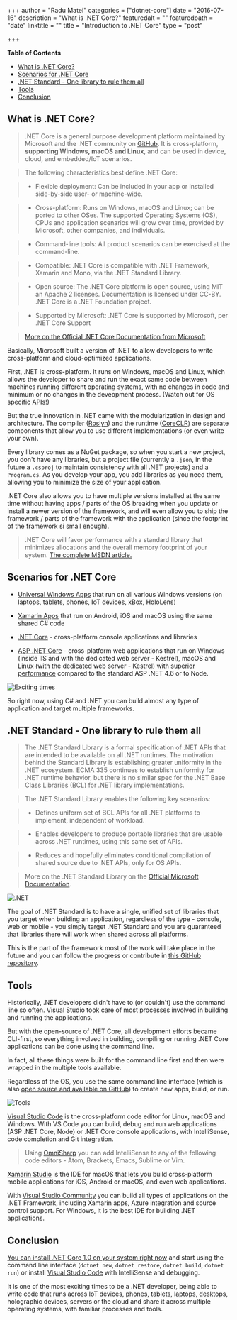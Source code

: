 +++
author = "Radu Matei"
categories = ["dotnet-core"]
date = "2016-07-16"
description = "What is .NET Core?"
featuredalt = ""
featuredpath = "date"
linktitle = ""
title = "Introduction to .NET Core"
type = "post"

+++

**Table of Contents**

- [What is .NET Core?](#what-is-net-core)
- [Scenarios for .NET Core](#scenarios-for-net-core)
- [.NET Standard - One library to rule them all](#net-standard---one-library-to-rule-them-all)
- [Tools](#tools)
- [Conclusion](#conclusion)

What is .NET Core?
-----------------------

>.NET Core is a general purpose development platform maintained by Microsoft and the .NET community on [GitHub](https://github.com/dotnet). It is cross-platform, **supporting Windows, macOS and Linux**, and can be used in device, cloud, and embedded/IoT scenarios. 

>The following characteristics best define .NET Core:

> - Flexible deployment: Can be included in your app or installed side-by-side user- or machine-wide.

> - Cross-platform: Runs on Windows, macOS and Linux; can be ported to other OSes. The supported Operating Systems (OS), CPUs and application scenarios will grow over time, provided by Microsoft, other companies, and individuals.

> - Command-line tools: All product scenarios can be exercised at the command-line. 

> - Compatible: .NET Core is compatible with .NET Framework, Xamarin and Mono, via the .NET Standard Library.

> - Open source: The .NET Core platform is open source, using MIT an  Apache 2 licenses. Documentation is licensed under CC-BY. .NET Core is a .NET Foundation project.

> - Supported by Microsoft: .NET Core is supported by Microsoft, per .NET Core Support

> [More on the Official .NET Core Documentation from Microsoft](https://docs.microsoft.com/en-us/dotnet/articles/core/index)


Basically, Microsoft built a version of .NET to allow developers to write cross-platform and cloud-optimized applications.

First, .NET is cross-platform. It runs on Windows, macOS and Linux, which allows the developer to share and run the exact same code between machines running different operating systems, with no changes in code and minimum or no changes in the deveopment process.
(Watch out for OS specific APIs!)


But the true innovation in .NET came with the modularization in design and architecture.
The compiler ([Roslyn](https://github.com/dotnet/roslyn)) and the runtime ([CoreCLR](https://github.com/dotnet/coreclr)) are separate components that allow you to use different implementations (or even write your own).

Every library comes as a NuGet package, so when you start a new project, you don't have any libraries, but a project file (currently a `.json`, in the future a `.csproj` to maintain consistency with all .NET projects) and a `Program.cs`.  As you develop your app, you add libraries as you need them, allowing you to minimize the size of your application.

.NET Core also allows you to have multiple versions installed at the same time without having apps / parts of the OS breaking when you update or install a newer version of the framework, and will even allow you to ship the framework / parts of the framework with the application (since the footprint of the framework si small enough).

> .NET Core will favor performance with a standard library that minimizes allocations and the overall memory footprint of your system.
> [The complete MSDN article.](https://msdn.microsoft.com/en-us/magazine/mt694084.aspx)


Scenarios for .NET Core
----------------------------
- [Universal Windows Apps](https://developer.microsoft.com/en-us/windows/develop/building-universal-windows-apps) that run on all various Windows versions (on laptops, tablets, phones, IoT devices, xBox, HoloLens)

- [Xamarin Apps](https://www.xamarin.com/platform) that run on Android, iOS and macOS using the same shared C# code

- [.NET Core](https://docs.microsoft.com/en-us/dotnet/articles/core/index) - cross-platform console applications and libraries

- [ASP .NET Core](https://docs.asp.net/) - cross-platform web applications that run on Windows (inside IIS and with the dedicated web server - Kestrel), macOS and Linux (with the dedicated web server - Kestrel) with [superior performance](http://web.ageofascent.com/asp-net-core-exeeds-1-15-million-requests-12-6-gbps/) compared to the standard ASP .NET 4.6 or to Node.

![Exciting times](https://gupaja.bn1301.livefilestore.com/y3mLAmG-73wdLvYRFdnmUwYciTpGlCYf5WdiTSlRQ2hWJOiK9XB1piAiuvT_9auvQTIwmi-LuhH3qsYoVXGq1rNJ05HLWEu4ifcT6qiiMmqb27g5yG-7PuV4Y7i8qFMkKijgxTAKYjCkOdEAlBqh2hfyFrkqrbagfm0Fvp4LLpl56s?width=1280&height=720&cropmode=none)


So right now, using C# and .NET you can build almost any type of application and target multiple frameworks.



.NET Standard - One library to rule them all
----------------------------------------------------

>The .NET Standard Library is a formal specification of .NET APIs that are intended to be available on all .NET runtimes. The motivation behind the Standard Library is establishing greater uniformity in the .NET ecosystem. ECMA 335 continues to establish uniformity for .NET runtime behavior, but there is no similar spec for the .NET Base Class Libraries (BCL) for .NET library implementations. 

>The .NET Standard Library enables the following key scenarios: 

> - Defines uniform set of BCL APIs for all .NET platforms to implement, independent of workload.

>- Enables developers to produce portable libraries that are usable across .NET runtimes, using this same set of APIs.

> - Reduces and hopefully eliminates conditional compilation of shared source due to .NET APIs, only for OS APIs.

> More on the .NET Standard Library on the [Official Microsoft Documentation](https://docs.microsoft.com/en-us/dotnet/articles/standard/library).


![.NET](https://tl4blw.bn1301.livefilestore.com/y3m6sNWtdUd2Htc9yvtCL6sEvqjaJaEHh-2uGizu_fLU3hH7DL23-0nW104ESwTFZ32v6KmBeekCkZLmPQZIh6RklD-zE2vG4fi5Zo1mnqIR_gWugP1Es97QkxhK74JazU8NFgWomXCkbvgO7jZd5nxThPRrMGdCfwwc4THeX7eqU4?width=1280&height=720&cropmode=none)

The goal of .NET Standard is to have a single, unified set of libraries that you target when building an application, regardless of the type - console, web or mobile - you simply target .NET Standard and you are guaranteed that libraries there will work when shared across all platforms.

This is the part of the framework most of the work will take place in the future and you can follow the progress or contribute in [this GitHub repository](https://github.com/dotnet/corefx).

Tools
------

Historically, .NET developers didn't have to (or couldn't) use the command line so often. Visual Studio took care of most processes involved in building and running the applications.

But with the open-source of .NET Core, all development efforts became CLI-first, so everything involved in building, compiling or running .NET Core applications can be done using the command line. 

In fact, all these things were built for the command line first and then were wrapped in the multiple tools available.

Regardless of the OS, you use the same command line interface (which is also [open source and available on GitHub](https://github.com/dotnet/cli)) to create new apps, build, or run.


![Tools](https://9o6coq.bn1301.livefilestore.com/y3m9rWnsOG_vk6tONR1SWQFdThTblC_-OgmT8LZKbysS2EONc3azyFoPROy9DRCaauouG9HlOUBqk29uFbPK9Q_OPFC7QEyG_KcihlQYolIjnzOwTyhm1m_vI9ck5FfypPYz5mYRUDXW2V_8_Dn8YrvP5vSD88fXwvHKou-pU1PzsA?width=1280&height=720&cropmode=none)

[Visual Studio Code](https://www.visualstudio.com/en-us/products/code-vs.aspx) is the cross-platform code editor for Linux, macOS and Windows. With VS Code you can build, debug and run web applications (ASP .NET Core, Node) or .NET Core console applications, with IntelliSense, code completion and Git integration.

>Using [OmniSharp](http://www.omnisharp.net/) you can add IntelliSense to any of the following code editors - Atom, Brackets, Emacs, Sublime or Vim.

[Xamarin Studio](https://www.xamarin.com/studio) is the IDE for macOS that lets you build cross-platform mobile applications for iOS, Android or macOS, and even web applications.

With [Visual Studio Community](https://www.visualstudio.com/products/visual-studio-community-vs) you can build all types of applications on the .NET Framework, including Xamarin apps, Azure integration and source control support. For Windows, it is the best IDE for building .NET applications.


Conclusion
-------------

[You can install .NET Core 1.0 on your system right now](https://www.microsoft.com/net) and start using the command line interface (`dotnet new`, `dotnet restore`, `dotnet build`, `dotnet run`) or install [Visual Studio Code](https://www.visualstudio.com/en-us/products/code-vs.aspx) with IntelliSense and debugging.


It is one of the most exciting times to be a .NET developer, being able to write code that runs across IoT devices, phones, tablets, laptops, desktops, holographic devices, servers or the cloud and share it across multiple operating systems, with familiar processes and tools.
